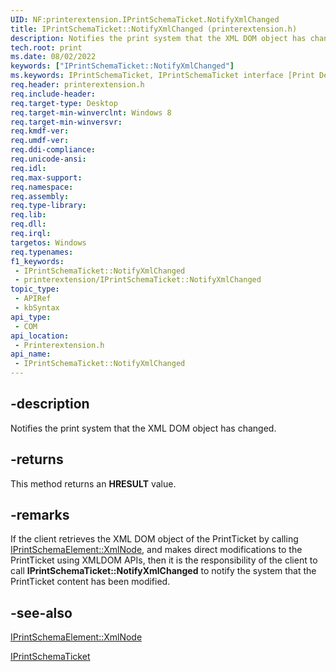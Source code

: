 ```yaml
---
UID: NF:printerextension.IPrintSchemaTicket.NotifyXmlChanged
title: IPrintSchemaTicket::NotifyXmlChanged (printerextension.h)
description: Notifies the print system that the XML DOM object has changed.
tech.root: print
ms.date: 08/02/2022
keywords: ["IPrintSchemaTicket::NotifyXmlChanged"]
ms.keywords: IPrintSchemaTicket, IPrintSchemaTicket interface [Print Devices],NotifyXmlChanged method, IPrintSchemaTicket.NotifyXmlChanged, IPrintSchemaTicket::NotifyXmlChanged, NotifyXmlChanged, NotifyXmlChanged method [Print Devices], NotifyXmlChanged method [Print Devices],IPrintSchemaTicket interface, print.iprintschematicket_notifyxmlchanged, printerextension/IPrintSchemaTicket::NotifyXmlChanged
req.header: printerextension.h
req.include-header: 
req.target-type: Desktop
req.target-min-winverclnt: Windows 8
req.target-min-winversvr: 
req.kmdf-ver: 
req.umdf-ver: 
req.ddi-compliance: 
req.unicode-ansi: 
req.idl: 
req.max-support: 
req.namespace: 
req.assembly: 
req.type-library: 
req.lib: 
req.dll: 
req.irql: 
targetos: Windows
req.typenames: 
f1_keywords:
 - IPrintSchemaTicket::NotifyXmlChanged
 - printerextension/IPrintSchemaTicket::NotifyXmlChanged
topic_type:
 - APIRef
 - kbSyntax
api_type:
 - COM
api_location:
 - Printerextension.h
api_name:
 - IPrintSchemaTicket::NotifyXmlChanged
---
```


## -description

Notifies the print system that the XML DOM object has changed.

## -returns

This method returns an **HRESULT** value.

## -remarks

If the client retrieves the XML DOM object of the PrintTicket by calling [IPrintSchemaElement::XmlNode](/windows-hardware/drivers/ddi/printerextension/nf-printerextension-iprintschemaelement-get_xmlnode), and makes direct modifications to the PrintTicket using XMLDOM APIs, then it is the responsibility of the client to call **IPrintSchemaTicket::NotifyXmlChanged** to notify the system that the PrintTicket content has been modified.

## -see-also

[IPrintSchemaElement::XmlNode](/windows-hardware/drivers/ddi/printerextension/nf-printerextension-iprintschemaelement-get_xmlnode)

[IPrintSchemaTicket](/windows-hardware/drivers/ddi/printerextension/nn-printerextension-iprintschematicket)
